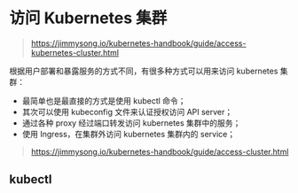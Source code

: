 # 访问 Kubernetes 集群

> https://jimmysong.io/kubernetes-handbook/guide/access-kubernetes-cluster.html

根据用户部署和暴露服务的方式不同，有很多种方式可以用来访问 kubernetes 集群：  

- 最简单也是最直接的方式是使用 kubectl 命令；
- 其次可以使用 kubeconfig 文件来认证授权访问 API server；
- 通过各种 proxy 经过端口转发访问 kubernetes 集群中的服务；
- 使用 Ingress，在集群外访问 kubernetes 集群内的 service；

> https://jimmysong.io/kubernetes-handbook/guide/access-cluster.html

## kubectl

